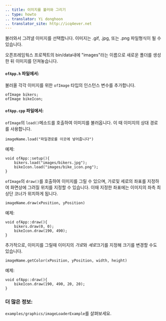 ```yaml
---
.. title: 이미지를 불러와 그리기
.. type: howto
.. translator: Yi donghoon
.. translator_site: http://icq4ever.net
---
```


불러와서 그려낼 이미지를 선택합니다. 이미지는 .gif, .jpg, 또는 .png 파일형식이 될 수 있습니다.

오픈프레임웍스 프로젝트의 bin/data내에 "images"라는 이름으로 새로운 폴더를 생성한 뒤 이미지를 던져놓습니다.

#### ```ofApp.h``` 파일에서: 

불러올 각각 이미지를 위한 ```ofImage``` 타입의 인스턴스 변수를 추가합니다.

 	ofImage bikers;
 	ofImage bikeIcon;

#### ```ofApp.cpp``` 파일에서:

```ofImage```의 ```load()```메소드를 호출하여 이미지를 불러옵니다. 이 때 이미지의 상대 경로를 사용합니다.

	imageName.load("파일경로를 이곳에 넣어줍니다")

예제:

	void ofApp::setup(){
		bikers.load("images/bikers.jpg");
		bikeIcon.load("images/bike_icon.png");
	}
	

```ofImage```의 ```draw()```를 호출하여 이미지를 그릴 수 있으며, 가로및 세로의 좌표를 지정하여 화면상에 그려질  위치를 지정할 수 있습니다. 이때 지정한 좌표에는 이미지의 좌측 최상단 코너가 위치하게 됩니다.

	imageName.draw(xPosition, yPosition)

예제:

	void ofApp::draw(){
		bikers.draw(0, 0);
		bikeIcon.draw(190, 490);
	}
	
추가적으로, 이미지를 그릴때 이미지의 *가로*와 *세로*크기를 지정해 크기를 변경할 수도 있습니다.

	imageName.getColor(xPosition, yPosition, width, height)
	
예제:
	
	void ofApp::draw(){
		bikeIcon.draw(190, 490, 20, 20);
	}
	
### 더 많은 정보:

```examples/graphics/imageLoaderExample```를 살펴보세요.

